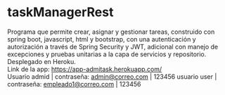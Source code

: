 ﻿# taskManagerRest
Programa que permite crear, asignar y gestionar tareas, construido con spring boot, javascript, html y bootstrap, con una autenticación y autorización a través de Spring Security y JWT, adicional con manejo de excepciones y pruebas unitarias a la capa de servicios y repositorio. Desplegado en Heroku.  
Link de la app: https://app-admitask.herokuapp.com/  
Usuario admid | contraseña: admin@correo.com | 123456
usuario user | contraseña: empleado1@correo.com | 123456
